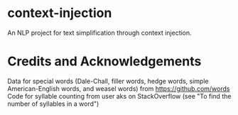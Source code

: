 # context-injection
An NLP project for text simplification through context injection.

# Credits and Acknowledgements

Data for special words (Dale-Chall, filler words, hedge words, simple American-English words, and weasel words) from https://github.com/words
Code for syllable counting from user aks on StackOverflow (see "To find the number of syllables in a word")